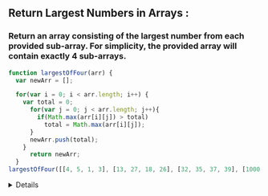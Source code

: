 ## Return Largest Numbers in Arrays :
### Return an array consisting of the largest number from each provided sub-array. For simplicity, the provided array will contain exactly 4 sub-arrays.

```javascript
function largestOfFour(arr) {
  var newArr = [];

  for(var i = 0; i < arr.length; i++) {
    var total = 0;
      for(var j = 0; j < arr.length; j++){
        if(Math.max(arr[i][j]) > total)
          total = Math.max(arr[i][j]);
      }
      newArr.push(total);
    }
      return newArr;
  }
largestOfFour([[4, 5, 1, 3], [13, 27, 18, 26], [32, 35, 37, 39], [1000, 1001, 857, 1]]);
```

<details>
  <p>Having two for loops to iterate through the arrays. Under the first for loop we have a total. </p>
  <p> We use  Math.max to see if it's greater than total... if it is then total equal's Math.max </p>
  <p> lastly we push the toal to newArr </p>
</details>
